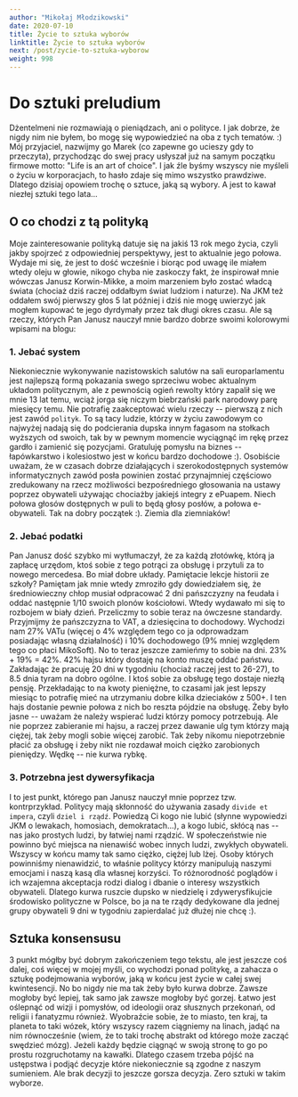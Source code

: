 ```yaml
---
author: "Mikołaj Młodzikowski"
date: 2020-07-10
title: Życie to sztuka wyborów
linktitle: Życie to sztuka wyborów
next: /post/zycie-to-sztuka-wyborow
weight: 998
---
```


# Do sztuki preludium

Dżentelmeni nie rozmawiają o pieniądzach, ani o polityce. I jak dobrze, że nigdy nim nie byłem, bo mogę się wypowiedzieć na oba z tych tematów. :) Mój przyjaciel, nazwijmy go Marek (co zapewne go ucieszy gdy to przeczyta), przychodząc do swej pracy usłyszał już na samym początku firmowe motto: "Life is an art of choice". I jak źle byśmy wszyscy nie myśleli o życiu w korporacjach, to hasło zdaje się mimo wszystko prawdziwe. Dlatego dzisiaj opowiem trochę o sztuce, jaką są wybory. A jest to kawał niezłej sztuki tego lata...

## O co chodzi z tą polityką

Moje zainteresowanie polityką datuje się na jakiś 13 rok mego życia, czyli jakby spojrzeć z odpowiedniej perspektywy, jest to aktualnie jego połowa. Wydaje mi się, że jest to dość wcześnie i biorąc pod uwagę ile miałem wtedy oleju w głowie, nikogo chyba nie zaskoczy fakt, że inspirował mnie wówczas Janusz Korwin-Mikke, a moim marzeniem było zostać władcą świata (chociaż dziś raczej oddałbym świat ludziom i naturze). Na JKM też oddałem swój pierwszy głos 5 lat później i dziś nie mogę uwierzyć jak mogłem kupować te jego dyrdymały przez tak długi okres czasu. Ale są rzeczy, których Pan Janusz nauczył mnie bardzo dobrze swoimi kolorowymi wpisami na blogu:

### 1. Jebać system

Niekoniecznie wykonywanie nazistowskich salutów na sali europarlamentu jest najlepszą formą pokazania swego sprzeciwu wobec aktualnym układom politycznym, ale z pewnością ogień rewolty który zapalił się we mnie 13 lat temu, wciąż jorga się niczym biebrzański park narodowy parę miesięcy temu. Nie potrafię zaakceptować wielu rzeczy -- pierwszą z nich jest zawód `polityk`. To są tacy ludzie, którzy w życiu zawodowym co najwyżej nadają się do podcierania dupska innym fagasom na stołkach wyższych od swoich, tak by w pewnym momencie wyciągnąć im rękę przez gardło i zamienić się pozycjami. Gratuluję pomysłu na biznes -- łapówkarstwo i kolesiostwo jest w końcu bardzo dochodowe :). Osobiście uważam, że w czasach dobrze działających i szerokodostępnych systemów informatycznych zawód posła powinien zostać przynajmniej częściowo zredukowany na rzecz możliwości bezpośredniego głosowania na ustawy poprzez obywateli używając chociażby jakiejś integry z ePuapem. Niech połowa głosów dostępnych w puli to będą głosy posłów, a połowa e-obywateli. Tak na dobry początek :). Ziemia dla ziemniaków!

### 2. Jebać podatki

Pan Janusz dość szybko mi wytłumaczył, że za każdą złotówkę, którą ja zapłacę urzędom, ktoś sobie z tego potrąci za obsługę i przytuli za to nowego mercedesa. Bo miał dobre układy. Pamiętacie lekcje historii ze szkoły? Pamiętam jak mnie wtedy zmroziło gdy dowiedziałem się, że średniowieczny chłop musiał odpracować 2 dni pańszczyzny na feudała i oddać następnie 1/10 swoich plonów kościołowi. Wtedy wydawało mi się to rozbojem w biały dzień. Przeliczmy to sobie teraz na ówczesne standardy. Przyjmijmy że pańszczyzna to VAT, a dziesięcina to dochodowy. Wychodzi nam 27% VATu (więcej o 4% względem tego co ja odprowadzam posiadając własną działalność) i 10% dochodowego (9% mniej względem tego co płaci MikoSoft). No to teraz jeszcze zamieńmy to sobie na dni. 23% + 19% = 42%. 42% hajsu który dostaję na konto muszę oddać państwu. Zakładając że pracuję 20 dni w tygodniu (chociaż raczej jest to 26-27), to 8.5 dnia tyram na dobro ogólne. I ktoś sobie za obsługę tego dostaje niezłą pensję. Przekładając to na kwoty pieniężne, to czasami jak jest lepszy miesiąc to potrafię mieć na utrzymaniu dobre kilka dzieciaków z 500+. I ten hajs dostanie pewnie połowa z nich bo reszta pójdzie na obsługę. Żeby było jasne -- uważam że należy wspierać ludzi którzy pomocy potrzebują. Ale nie poprzez zabieranie mi hajsu, a raczej przez dawanie ulg tym którzy mają ciężej, tak żeby mogli sobie więcej zarobić. Tak żeby nikomu niepotrzebnie płacić za obsługę i żeby nikt nie rozdawał moich ciężko zarobionych pieniędzy. Wędkę -- nie kurwa rybkę.

### 3. Potrzebna jest dywersyfikacja

I to jest punkt, którego pan Janusz nauczył mnie poprzez tzw. kontrprzykład. Politycy mają skłonność do używania zasady `divide et impera`, czyli `dziel i rządź`. Powiedzą Ci kogo nie lubić (słynne wypowiedzi JKM o lewakach, homosiach, demokratach...), a kogo lubić, skłócą nas -- nas jako prostych ludzi, by łatwiej nami rządzić. W społeczeństwie nie powinno być miejsca na nienawiść wobec innych ludzi, zwykłych obywateli. Wszyscy w końcu mamy tak samo ciężko, ciężej lub lżej. Osoby których powinniśmy nienawidzić, to właśnie politycy którzy manipulują naszymi emocjami i naszą kasą dla własnej korzyści. To różnorodność poglądów i ich wzajemna akceptacja rodzi dialog i dbanie o interesy wszystkich obywateli. Dlatego kurwa ruszcie dupsko w niedzielę i zdywerysfikujcie środowisko polityczne w Polsce, bo ja na te rządy dedykowane dla jednej grupy obywateli 9 dni w tygodniu zapierdalać już dłużej nie chcę :).

## Sztuka konsensusu

3 punkt mógłby być dobrym zakończeniem tego tekstu, ale jest jeszcze coś dalej, coś więcej w mojej myśli, co wychodzi ponad politykę, a zahacza o sztukę podejmowania wyborów, jaką w końcu jest życie w całej swej kwintesencji. No bo nigdy nie ma tak żeby było kurwa dobrze. Zawsze mogłoby być lepiej, tak samo jak zawsze mogłoby być gorzej. Łatwo jest oślepnąć od wizji i pomysłów, od ideologii oraz słusznych przekonań, od religii i fanatyzmu również. Wyobraźcie sobie, że to miasto, ten kraj, ta planeta to taki wózek, który wszyscy razem ciągniemy na linach, jadąć na nim równocześnie (wiem, że to taki trochę abstrakt od którego może zacząć swędzieć mózg). Jeżeli każdy będzie ciągnąć w swoją stronę to go po prostu rozgruchotamy na kawałki. Dlatego czasem trzeba pójść na ustępstwa i podjąć decyzje które niekoniecznie są zgodne z naszym sumieniem. Ale brak decyzji to jeszcze gorsza decyzja. Zero sztuki w takim wyborze.
